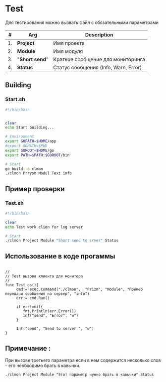# Test  


Для тестирования можно вызвать файл с обязательными параметрами

|#|Arg|Description|
|--|--|--|
|1.| **Project**|Имя проекта|
|2.| **Module** |Имя модуля|
|3.| "**Short send**"|Краткое сообщение для мониторинга|
|4.| **Status**|Статус сообщения (Info, Warn, Error)|


## Building
### Start.sh
```sh
#!/bin/bash


clear
echo Start building...

# Enviroument
export GOPATH=$HOME/app
#export GOPATH=$PWD
export GOROOT=$HOME/go
export PATH=$PATH:$GOROOT/bin

# Start
go build -o clmon
./clmon Prrysm Modul Text info
```


## Пример проверки
### Test.sh

```sh
#!/bin/bash

clear
echo Test work clien for log server

# Start
./clmon Project Module "Short send to srver" Status
```
## Использование в коде прогаммы

```golang

// 
// Test вызова клиента для монитора
// 
func Test_os(){
	 cmd:= exec.Command("./clmon",  "Prizm", "Module", "Пример передачи сообщения на сервер", "info")
	 err:= cmd.Run()

	 if err!=nil{
	 	fmt.Println(err.Error())
	    Inf("send", "Error", "w")		
	 }

     Inf("send", "Send to server ", "w")	
}
```





## Примечание :
При вызове третьего параметра если в нем содержится несколько слов - его необходимо брать в кавычки.

```
./clmon Project Module "Этот параметр нужно брать в кавычки" Status
```


